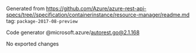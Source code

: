 Generated from https://github.com/Azure/azure-rest-api-specs/tree//specification/containerinstance/resource-manager/readme.md tag: `package-2017-08-preview`

Code generator @microsoft.azure/autorest.go@2.1.168

No exported changes